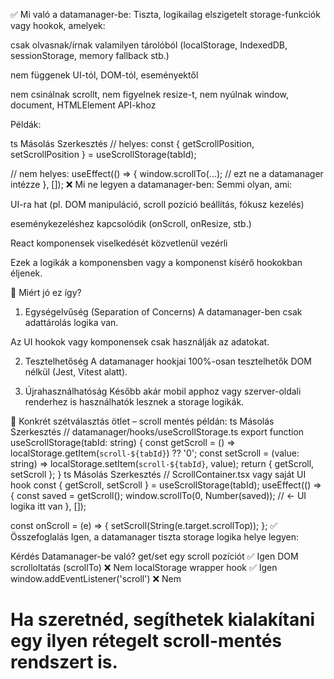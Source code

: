 ✅ Mi való a datamanager-be:
Tiszta, logikailag elszigetelt storage-funkciók vagy hookok, amelyek:

csak olvasnak/írnak valamilyen tárolóból (localStorage, IndexedDB, sessionStorage, memory fallback stb.)

nem függenek UI-tól, DOM-tól, eseményektől

nem csinálnak scrollt, nem figyelnek resize-t, nem nyúlnak window, document, HTMLElement API-khoz

Példák:

ts
Másolás
Szerkesztés
// helyes:
const { getScrollPosition, setScrollPosition } = useScrollStorage(tabId);

// nem helyes:
useEffect(() => {
window.scrollTo(...); // ezt ne a datamanager intézze
}, []);
❌ Mi ne legyen a datamanager-ben:
Semmi olyan, ami:

UI-ra hat (pl. DOM manipuláció, scroll pozíció beállítás, fókusz kezelés)

eseménykezeléshez kapcsolódik (onScroll, onResize, stb.)

React komponensek viselkedését közvetlenül vezérli

Ezek a logikák a komponensben vagy a komponenst kísérő hookokban éljenek.

🎯 Miért jó ez így?

1. Egységelvűség (Separation of Concerns)
   A datamanager-ben csak adattárolás logika van.

Az UI hookok vagy komponensek csak használják az adatokat.

2. Tesztelhetőség
   A datamanager hookjai 100%-osan tesztelhetők DOM nélkül (Jest, Vitest alatt).

3. Újrahasználhatóság
   Később akár mobil apphoz vagy szerver-oldali renderhez is használhatók lesznek a storage logikák.

🧠 Konkrét szétválasztás ötlet – scroll mentés példán:
ts
Másolás
Szerkesztés
// datamanager/hooks/useScrollStorage.ts
export function useScrollStorage(tabId: string) {
const getScroll = () => localStorage.getItem(`scroll-${tabId}`) ?? '0';
const setScroll = (value: string) => localStorage.setItem(`scroll-${tabId}`, value);
return { getScroll, setScroll };
}
ts
Másolás
Szerkesztés
// ScrollContainer.tsx vagy saját UI hook
const { getScroll, setScroll } = useScrollStorage(tabId);
useEffect(() => {
const saved = getScroll();
window.scrollTo(0, Number(saved)); // ← UI logika itt van
}, []);

const onScroll = (e) => {
setScroll(String(e.target.scrollTop));
};
✅ Összefoglalás
Igen, a datamanager tiszta storage logika helye legyen:

Kérdés Datamanager-be való?
get/set egy scroll pozíciót ✅ Igen
DOM scrolloltatás (scrollTo) ❌ Nem
localStorage wrapper hook ✅ Igen
window.addEventListener('scroll') ❌ Nem

# Ha szeretnéd, segíthetek kialakítani egy ilyen rétegelt scroll-mentés rendszert is.

